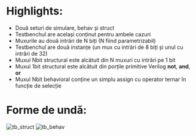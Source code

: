 # Highlights:  
* Două seturi de simulare, behav și struct
* Testbenchul are același conținut pentru ambele cazuri
* Muxurile au două intrări de N biți (N fiind parametrizabil)
* Testbenchul are două instanțe (un mux cu intrări de 8 biți și unul cu intrări de 32)
* Muxul Nbit structural este alcătuit din N muxuri cu intrări pe 1 bit
* Muxul 1bit structural este alcătuit din porțile primitive Verilog **not**, **and**, **or**
* Muxul Nbit behavioral conține un simplu assign cu operator ternar în funcție de selecție
# Forme de undă:
![tb_struct](https://github.com/rarescolibaba/verilog/assets/72991062/bbc04203-842a-4459-900f-ce9d237062b4)
![tb_behav](https://github.com/rarescolibaba/verilog/assets/72991062/acea2bd7-eaf9-4858-9705-1382ea9f0d3f)
